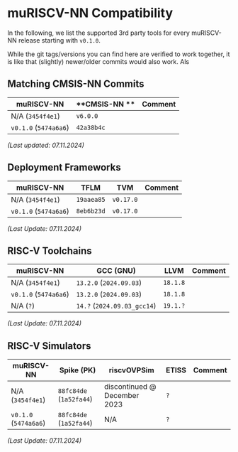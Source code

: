 # muRISCV-NN Compatibility

In the following, we list the supported 3rd party tools for every muRISCV-NN release starting with `v0.1.0`.

While the git tags/versions you can find here are verified to work together, it is like that (slightly) newer/older commits would also work. Als

## Matching CMSIS-NN Commits

| **muRISCV-NN**             | **CMSIS-NN ** | **Comment** |
|----------------------------|---------------|-------------|
|   N/A (`3454f4e1`)  |  `v6.0.0`           |             |
|   `v0.1.0` (`5474a6a6`)  |  `42a38b4c`           |             |

_(Last updated: 07.11.2024)_

## Deployment Frameworks

| **muRISCV-NN**            | **TFLM** | **TVM** | **Comment** |
|----------------------------|-------------|------------|--------------|
|   N/A (`3454f4e1`)  | `19aaea85`            | `v0.17.0`           |              |
|   `v0.1.0` (`5474a6a6`)  | `8eb6b23d`            | `v0.17.0`           |              |

_(Last Update: 07.11.2024)_

## RISC-V Toolchains

| **muRISCV-NN**            | **GCC (GNU)** | **LLVM** | **Comment** |
|----------------------------|------------------|-------------|--------------|
|   N/A (`3454f4e1`)  |   `13.2.0` (`2024.09.03`)         |   `18.1.8`      |              |
|   `v0.1.0` (`5474a6a6`)  |   `13.2.0` (`2024.09.03`)         |   `18.1.8`      |              |
|   N/A (`?`)  |   `14.?` (`2024.09.03_gcc14`)         |   `19.1.?`     |              |

_(Last Update: 07.11.2024)_

## RISC-V Simulators

| **muRISCV-NN**            | **Spike (PK)** | **riscvOVPSim**              | **ETISS** | **Comment** |
|----------------------------|-------------------|---------------------------------|--------------|-------------|
|   N/A (`3454f4e1`)  |   `88fc84de` (`1a52fa44`)           |   discontinued @ December 2023  |   `?`          |             |
|   `v0.1.0` (`5474a6a6`)  |   `88fc84de` (`1a52fa44`)           |   N/A  |   `?`          |             |

_(Last Update: 07.11.2024)_
